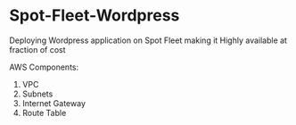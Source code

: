 # Spot-Fleet-Wordpress
Deploying Wordpress application on Spot Fleet making it Highly available at fraction of cost

AWS Components:
1. VPC
2. Subnets
3. Internet Gateway
4. Route Table
